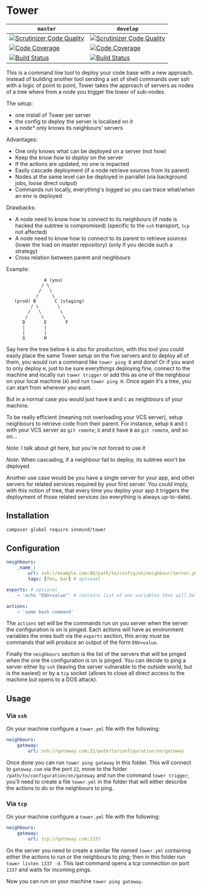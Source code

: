 # Tower

| `master` | `develop` |
|----------|-----------|
| [![Scrutinizer Code Quality](https://scrutinizer-ci.com/g/Innmind/Tower/badges/quality-score.png?b=master)](https://scrutinizer-ci.com/g/Innmind/Tower/?branch=master) | [![Scrutinizer Code Quality](https://scrutinizer-ci.com/g/Innmind/Tower/badges/quality-score.png?b=develop)](https://scrutinizer-ci.com/g/Innmind/Tower/?branch=develop) |
| [![Code Coverage](https://scrutinizer-ci.com/g/Innmind/Tower/badges/coverage.png?b=master)](https://scrutinizer-ci.com/g/Innmind/Tower/?branch=master) | [![Code Coverage](https://scrutinizer-ci.com/g/Innmind/Tower/badges/coverage.png?b=develop)](https://scrutinizer-ci.com/g/Innmind/Tower/?branch=develop) |
| [![Build Status](https://scrutinizer-ci.com/g/Innmind/Tower/badges/build.png?b=master)](https://scrutinizer-ci.com/g/Innmind/Tower/build-status/master) | [![Build Status](https://scrutinizer-ci.com/g/Innmind/Tower/badges/build.png?b=develop)](https://scrutinizer-ci.com/g/Innmind/Tower/build-status/develop) |

This is a command line tool to deploy your code base with a new approach. Instead of building another tool sending a set of shell commands over ssh with a logic of point to point, Tower takes the approach of servers as nodes of a tree where from a node you trigger the _tower_ of sub-nodes.

The setup:

* one install of Tower per server
* the config to deploy the server is localised on it
* a _node*_ only knows its neighbours' servers

Advantages:

* One only knows what can be deployed on a server (not how)
* Keep the _know how to deploy_ on the server
* If the actions are updated, no one is impacted
* Easily cascade deployment (if a node retrieve sources from its parent)
* Nodes at the same level can be deployed in parrallel (via background jobs, loose direct output)
* Commands run locally, everything's logged so you can trace what/when an env is deployed

Drawbacks:

* A node need to know how to connect to its neighbours (if node is hacked the subtree is compromised) (specific to the `ssh` transport, `tcp` not affected)
* A node need to know how to connect to its parent to retrieve sources (lower the load on master repository) (only if you decide such a strategy)
* Cross relation between parent and neighbours

Example:
```
              A (you)
             / \
            /   \
           /     \
   (prod) B       C (staging)
         / \       \
        /   \       \
       /     \       \
      D       E       F
      |       |
      |       |
      G       H
```

Say here the tree below `B` is also for production, with this tool you could easily place the same Tower setup on the five servers and to deploy all of them, you would run a command like `tower ping B` and done!
Or if you want to only deploy `H`, just to be sure everythings deploying fine, connect to the machine and locally run `tower trigger` or add this as one of the neighbour on your local machine (`A`) and run `tower ping H`. Once again it's a tree, you can start from wherever you want.

But in a normal case you would just have `B` and `C` as neighbours of your machine.

To be really efficient (meaning not overloading your VCS server), setup neighbours to retrieve code from their parent. For instance, setup `B` and `C` with your VCS server as `git remote`; `D` and `E` have `B` as `git remote`, and so on...

*Note*: I talk about git here, but you're not forced to use it

*Note*: When cascading, if a neighbour fail to deploy, its subtree won't be deployed

Another use case would be you have a single server for your app, and other servers for related services required by your first server. You could imply, with this notion of tree, that every time you deploy your app it triggers the deployment of those related services (so everything is always up-to-date).

## Installation

```sh
composer global require innmind/tower
```

## Configuration

```yml
neighbours:
    _name_:
        url: ssh://example.com:80/path/to/config/on/neighbour/server.yml # scheme can be tcp or ssh, path only used via ssh
        tags: [foo, bar] # optional

exports: # optional
    - 'echo "ENV=value"' # contains list of env variables that will be available to each action

actions:
    - 'some bash command'
```

The `actions` set will be the commands run on you server when the server the configuration is on is pinged. Each actions will have as environment variables the ones built via the `exports` section, this array must be commands that will produce an output of the form `ENV=value`.

Finally the `neighbours` section is the list of the servers that will be pinged when the one the configuration is on is pinged. You can decide to ping a server either by `ssh` (leaving the server vulnerable to the outside world, but is the easiest) or by a `tcp` socket (allows to close all direct access to the machine but opens to a DOS attack).

## Usage

### Via `ssh`

On your machine configure a `tower.yml` file with the following:

```yaml
neighbours:
    gateway:
        url: ssh://gateway.com:22/path/to/configuration/on/gateway
```

Once done you can run `tower ping gateway` in this folder. This will connect to `gateway.com` via the port `22`, move to the folder `/path/to/configuration/on/gateway` and run the command `tower trigger`; you'll need to create a file `tower.yml` in the folder that will either describe the actions to do or the neighbours to ping.

### Via `tcp`

On your machine configure a `tower.yml` file with the following:

```yaml
neighbours:
    gateway:
        url: tcp://gateway.com:1337
```

On the server you need to create a similar file named `tower.yml` containing either the actions to run or the neighbours to ping; then in this folder run `tower listen 1337 -d`. This last command opens a tcp connection on port `1337` and waits for incoming pings.

Now you can run on your machine `tower ping gateway`.
